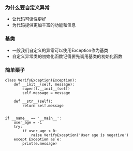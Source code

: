 ### 为什么要自定义异常
- 让代码可读性更好
- 为代码提供更加丰富的功能和信息

### 基类
- 一般我们自定义的异常可以使用Exception作为基类
- 自定义异常类的初始化函数记得要先调用基类的初始化函数

### 简单栗子
```
class VerifyException(Exception):
    def __init__(self, message):
        super().__init__(self)
        self.message = message

    def __str__(self):
        return self.message


if __name__ == '__main__':
    user_age = -1
    try:
        if user_age < 0:
            raise VerifyException('User age is negative')
    except Exception as e:
        print(e.message)

```